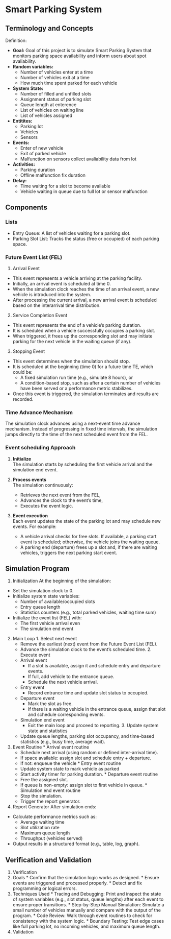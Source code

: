 # Smart Parking System
## Terminology and Concepts
Definition: 

* **Goal:** 
  Goal of this project is to simulate Smart Parking System that monitors parking space availability and inform users about spot avaliability.
* **Random variables:**
  * Number of vehicles enter at a time
  * Number of vehicles exit at a time
  * How much time spent parked for each vehicle
* **System State:** 
  * Number of filled and unfilled slots
  * Assignment status of parking slot
  * Queue length at enterence
  * List of vehicles on waiting line
  * List of vehicles assigned
* **Entitites:** 
  * Parking lot
  * Vehicles
  * Sensors
* **Events:**
  * Enter of new vehicle
  * Exit of parked vehicle 
  * Malfunction on sensors collect avaliability data from lot
* **Activities:**
  * Parking duration
  * Offline malfunction fix duration
* **Delay:**
  * Time waiting for a slot to become available
  * Vehicle waiting in queue due to full lot or sensor malfunction
## Components
### Lists 
  * Entry Queue: A list of vehicles waiting for a parking slot.
  * Parking Slot List: Tracks the status (free or occupied) of each parking space. 
### Future Event List (FEL)
  1. Arrival Event
  * This event represents a vehicle arriving at the parking facility.
  * Initially, an arrival event is scheduled at time 0.
  * When the simulation clock reaches the time of an arrival event, a new vehicle is introduced into the system.
  * After processing the current arrival, a new arrival event is scheduled based on the interarrival time distribution.

  2. Service Completion Event
  * This event represents the end of a vehicle’s parking duration.
  * It is scheduled when a vehicle successfully occupies a parking slot.
  * When triggered, it frees up the corresponding slot and may initiate parking for the next vehicle in the waiting queue (if any).

  3. Stopping Event
  * This event determines when the simulation should stop.
  * It is scheduled at the beginning (time 0) for a future time TE, which could be:
    * A fixed simulation run time (e.g., simulate 8 hours), or
    * A condition-based stop, such as after a certain number of vehicles have been served or a performance metric stabilizes.
  * Once this event is triggered, the simulation terminates and results are recorded.
### Time Advance Mechanism
The simulation clock advances using a next-event time advance mechanism.
Instead of progressing in fixed time intervals, the simulation jumps directly to the time of the next scheduled event from the FEL.
### Event scheduling Approach
1. **Initialize**  
   The simulation starts by scheduling the first vehicle arrival and the simulation end event.

2. **Process events**  
   The simulation continuously:  
   * Retrieves the next event from the FEL,  
   * Advances the clock to the event’s time,  
   * Executes the event logic.

3. **Event execution**  
   Each event updates the state of the parking lot and may schedule new events. For example:  
   * A vehicle arrival checks for free slots. If available, a parking start event is scheduled; otherwise, the vehicle joins the waiting queue.  
   * A parking end (departure) frees up a slot and, if there are waiting vehicles, triggers the next parking start event.
## Simulation Program
  1. Initialization
  At the beginning of the simulation:
  * Set the simulation clock to 0.
  * Initialize system state variables:
    * Number of available/occupied slots
    * Entry queue length
    * Statistics counters (e.g., total parked vehicles, waiting time sum)
  * Initialize the event list (FEL) with:
    * The first vehicle arrival even
    * The simulation end event
  2. Main Loop
    1. Select next event
      * Remove the earliest (next) event from the Future Event List (FEL).
      * Advance the simulation clock to the event’s scheduled time.
    2. Execute event
      * Arrival event
        * If a slot is available, assign it and schedule entry and departure events.
        * If full, add vehicle to the entrance queue.
        * Schedule the next vehicle arrival.
      * Entry event
        * Record entrance time and update slot status to occupied.
      * Departure event
        * Mark the slot as free.
        * If there is a waiting vehicle in the entrance queue, assign that slot and schedule corresponding events.
      * Simulation end event
        * Exit the main loop and proceed to reporting.
    3. Update system state and statistics
      * Update queue lengths, parking slot occupancy, and time-based statistics (e.g., busy time, average wait).
  3. Event Routine
    * Arrival event routine 
      * Schedule next arrival (using random or defined inter-arrival time).
      * If space available: assign slot and schedule entry + departure.
      * If not: enqueue the vehicle
    * Entry event routine
      * Update system state to mark vehicle as parked
      * Start activity timer for parking duration.
    * Departure event routine 
      * Free the assigned slot.
      * If queue is non-empty: assign slot to first vehicle in queue.
    * Simulation end event routine 
      * Stop the simulation.
      * Trigger the report generator.
  4. Report Generator
  After simulation ends:
  * Calculate performance metrics such as:
    * Average waiting time
    * Slot utilization rate
    * Maximum queue length
    * Throughput (vehicles served)
  * Output results in a structured format (e.g., table, log, graph).
## Verification and Validation
1. Verification
  1. Goals
    * Confirm that the simulation logic works as designed.
    * Ensure events are triggered and processed properly.
    * Detect and fix programming or logical errors.
  2. Techniques Used
    * Tracing and Debugging: Print and inspect the state of system variables (e.g., slot status, queue lengths) after each event to ensure proper transitions.
    * Step-by-Step Manual Simulation: Simulate a small number of vehicles manually and compare with the output of the program.
    * Code Review: Walk through event routines to check for consistency with the system logic.
    * Boundary Testing: Test edge cases like full parking lot, no incoming vehicles, and maximum queue length.
1. Validation
